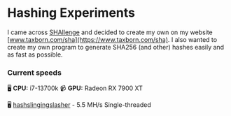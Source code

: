 # Hashing Experiments
I came across [SHAllenge](https://shallenge.quirino.net/) and decided to 
create my own on my website [www.taxborn.com/sha](https://www.taxborn.com/sha). 
I also wanted to create my own program to generate SHA256 (and other) hashes easily and
as fast as possible.

### Current speeds
:desktop_computer: **CPU:** i7-13700k
:video_camera: **GPU:** Radeon RX 7900 XT

:desktop_computer: [hashslingingslasher](hashslingingslasher/) - 5.5 MH/s Single-threaded
